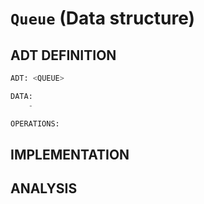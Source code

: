 # `Queue` (Data structure)

## ADT DEFINITION

```py
ADT: <QUEUE>

DATA:
    -

OPERATIONS:


```

## IMPLEMENTATION


## ANALYSIS